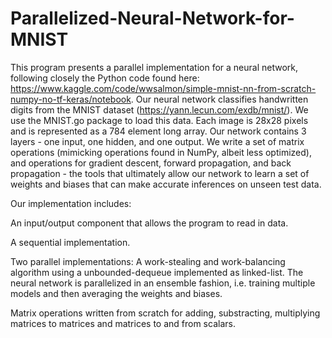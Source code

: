 # Parallelized-Neural-Network-for-MNIST
 
This program presents a parallel implementation for a neural network, following closely the Python code found here: https://www.kaggle.com/code/wwsalmon/simple-mnist-nn-from-scratch-numpy-no-tf-keras/notebook. Our neural network classifies handwritten digits from the MNIST dataset (https://yann.lecun.com/exdb/mnist/). We use the MNIST.go package to load this data. Each image is 28x28 pixels and is represented as a 784 element long array. Our network contains 3 layers - one input, one hidden, and one output. We write a set of matrix operations (mimicking operations found in NumPy, albeit less optimized), and operations for gradient descent, forward propagation, and back propagation - the tools that ultimately allow our network to learn a set of weights and biases that can make accurate inferences on unseen test data.

Our implementation includes:

An input/output component that allows the program to read in data.

A sequential implementation.

Two parallel implementations: A work-stealing and work-balancing algorithm using a unbounded-dequeue implemented as linked-list. The neural network is parallelized in an ensemble fashion, i.e. training multiple models and then averaging the weights and biases.

Matrix operations written from scratch for adding, substracting, multiplying matrices to matrices and matrices to and from scalars.